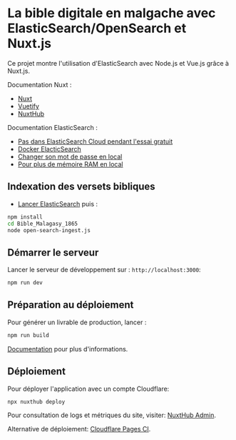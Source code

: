 # La bible digitale en malgache avec ElasticSearch/OpenSearch et Nuxt.js

Ce projet montre l'utilisation d'ElasticSearch avec Node.js et Vue.js grâce à Nuxt.js.

Documentation Nuxt :

- [Nuxt](https://nuxt.com/docs/getting-started/introduction)
- [Vuetify](https://vuetifyjs.com/en/components/all/)
- [NuxtHub](https://hub.nuxt.com)

Documentation ElasticSearch :

- [Pas dans ElasticSearch Cloud pendant l'essai gratuit](https://www.elastic.co/blog/introducing-query-rules-elasticsearch-8-10)
- [Docker ElacticSearch](https://www.elastic.co/guide/en/elasticsearch/reference/current/docker.html)
- [Changer son mot de passe en local](https://www.elastic.co/guide/en/elasticsearch/reference/current/configuring-stack-security.html)
- [Pour plus de mémoire RAM en local](https://stackoverflow.com/a/42906451)

## Indexation des versets bibliques

- [Lancer ElasticSearch](https://www.elastic.co/fr/downloads/elasticsearch) puis :

```bash
npm install
cd Bible_Malagasy_1865
node open-search-ingest.js
```

## Démarrer le serveur

Lancer le serveur de développement sur : `http://localhost:3000`:

```bash
npm run dev
```

## Préparation au déploiement

Pour générer un livrable de production, lancer :

```bash
npm run build
```

[Documentation](https://hub.nuxt.com/docs/getting-started/deploy) pour plus d'informations.

## Déploiement

Pour déployer l'application avec un compte Cloudflare:

```bash
npx nuxthub deploy
```

Pour consultation de logs et métriques du site, visiter: [NuxtHub Admin](https://admin.hub.nuxt.com).

Alternative de déploiement: [Cloudflare Pages CI](https://hub.nuxt.com/docs/getting-started/deploy#cloudflare-pages-ci).
